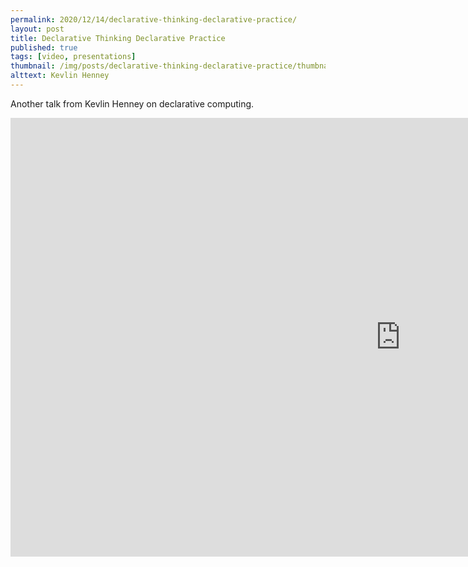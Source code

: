 ```yaml
---
permalink: 2020/12/14/declarative-thinking-declarative-practice/
layout: post
title: Declarative Thinking Declarative Practice
published: true
tags: [video, presentations]
thumbnail: /img/posts/declarative-thinking-declarative-practice/thumbnail-420x255.webp
alttext: Kevlin Henney
---
```


Another talk from Kevlin Henney on declarative computing.

<iframe width="1248" height="702" src="https://www.youtube.com/embed/1s-BGBA8Nqo" frameborder="0" allow="accelerometer; autoplay; clipboard-write; encrypted-media; gyroscope; picture-in-picture" allowfullscreen></iframe>
